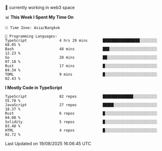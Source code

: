 🔭 currently working in web3 space

<!--START_SECTION:waka-->
📊 **This Week I Spent My Time On** 

```text
🕑︎ Time Zone: Asia/Bangkok

💬 Programming Languages: 
TypeScript               4 hrs 29 mins       █████████████████░░░░░░░░   68.05 % 
Bash                     48 mins             ███░░░░░░░░░░░░░░░░░░░░░░   12.23 % 
Go                       28 mins             ██░░░░░░░░░░░░░░░░░░░░░░░   07.18 % 
Rust                     17 mins             █░░░░░░░░░░░░░░░░░░░░░░░░   04.34 % 
TOML                     9 mins              █░░░░░░░░░░░░░░░░░░░░░░░░   02.43 % 
```

**I Mostly Code in TypeScript** 

```text
TypeScript               82 repos            ██████████████░░░░░░░░░░░   55.78 % 
JavaScript               27 repos            █████░░░░░░░░░░░░░░░░░░░░   18.37 % 
Rust                     6 repos             █░░░░░░░░░░░░░░░░░░░░░░░░   04.08 % 
Solidity                 5 repos             █░░░░░░░░░░░░░░░░░░░░░░░░   03.40 % 
HTML                     4 repos             █░░░░░░░░░░░░░░░░░░░░░░░░   02.72 % 
```




 Last Updated on 19/08/2025 16:06:45 UTC
<!--END_SECTION:waka-->
